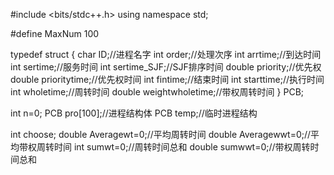 #include <bits/stdc++.h>
using namespace std;

#define MaxNum 100

typedef struct
{
    char ID;//进程名字
    int order;//处理次序
    int arrtime;//到达时间
    int sertime;//服务时间
    int sertime_SJF;//SJF排序时间
    double priority;//优先权
    double prioritytime;//优先权时间
    int fintime;//结束时间
    int starttime;//执行时间
    int wholetime;//周转时间
    double weightwholetime;//带权周转时间
} PCB;

int n=0;
PCB pro[100];//进程结构体
PCB temp;//临时进程结构

int choose;
double Averagewt=0;//平均周转时间
double Averagewwt=0;//平均带权周转时间
int sumwt=0;//周转时间总和
double sumwwt=0;//带权周转时间总和
